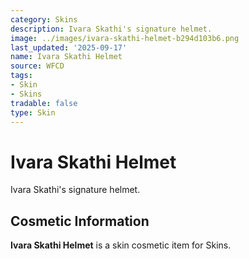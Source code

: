 ```yaml
---
category: Skins
description: Ivara Skathi's signature helmet.
image: ../images/ivara-skathi-helmet-b294d103b6.png
last_updated: '2025-09-17'
name: Ivara Skathi Helmet
source: WFCD
tags:
- Skin
- Skins
tradable: false
type: Skin
---
```


# Ivara Skathi Helmet

Ivara Skathi's signature helmet.

## Cosmetic Information

**Ivara Skathi Helmet** is a skin cosmetic item for Skins.

